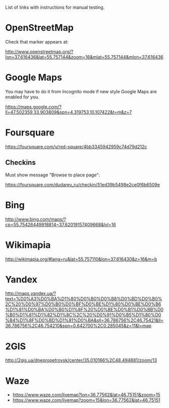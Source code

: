 List of links with instructions for manual testing.

# OpenStreetMap

Check that marker appears at:

http://www.openstreetmap.org/?lon=37.616436&lat=55.757144&zoom=16&mlat=55.757144&mlon=37.616436

# Google Maps

You may have to do it from Incognito mode if new style Google Maps are enabled for you.

https://maps.google.com/?ll=47.502359,33.903809&spn=4.319753,10.107422&t=m&z=7

# Foursquare

https://foursquare.com/v/red-square/4bb3345942959c74d79d212c

## Checkins 

Must show message "Browse to place page":

https://foursquare.com/dudarev_ru/checkin/51ed39b5498e2ce0f6b6509e

# Bing

http://www.bing.com/maps/?cp=55.75426449918814~37.62019157409668&lvl=16

# Wikimapia

http://wikimapia.org/#lang=ru&lat=55.757110&lon=37.616430&z=16&m=b

# Yandex

http://maps.yandex.ua/?text=%D0%A3%D0%BA%D1%80%D0%B0%D0%B8%D0%BD%D0%B0%2C%20%D0%97%D0%B0%D0%BF%D0%BE%D1%80%D0%BE%D0%B6%D1%81%D0%BA%D0%B0%D1%8F%20%D0%BE%D0%B1%D0%BB%D0%B0%D1%81%D1%82%D1%8C%2C%20%D0%91%D0%B5%D1%80%D0%B4%D1%8F%D0%BD%D1%81%D0%BA&sll=36.786756%2C46.75421&ll=36.786756%2C46.754210&spn=0.642700%2C0.285045&z=11&l=map

# 2GIS

http://2gis.ua/dnepropetrovsk/center/35.010166%2C48.494881/zoom/13

# Waze

- https://www.waze.com/livemap?lon=36.77562&lat=46.75151&zoom=15
- https://www.waze.com/livemap?zoom=15&lon=36.77562&lat=46.75151
